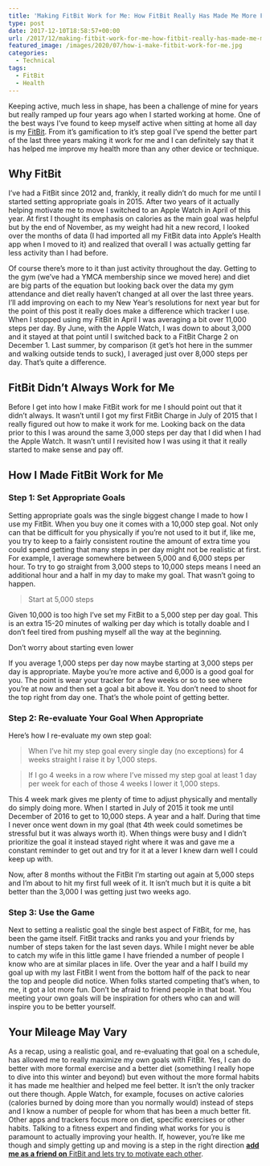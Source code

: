 ```yaml
---
title: 'Making FitBit Work for Me: How FitBit Really Has Made Me More Fit'
type: post
date: 2017-12-10T18:58:57+00:00
url: /2017/12/making-fitbit-work-for-me-how-fitbit-really-has-made-me-more-fit/
featured_image: /images/2020/07/how-i-make-fitbit-work-for-me.jpg
categories:
  - Technical
tags:
  - FitBit
  - Health
---
```


Keeping active, much less in shape, has been a challenge of mine for years but really ramped up four years ago when I started working at home. One of the best ways I’ve found to keep myself active when sitting at home all day is my [FitBit][1]. From it’s gamification to it’s step goal I’ve spend the better part of the last three years making it work for me and I can definitely say that it has helped me improve my health more than any other device or technique.

## Why FitBit

I’ve had a FitBit since 2012 and, frankly, it really didn’t do much for me until I started setting appropriate goals in 2015. After two years of it actually helping motivate me to move I switched to an Apple Watch in April of this year. At first I thought its emphasis on calories as the main goal was helpful but by the end of November, as my weight had hit a new record, I looked over the months of data (I had imported all my FitBit data into Apple’s Health app when I moved to it) and realized that overall I was actually getting far less activity than I had before.

Of course there’s more to it than just activity throughout the day. Getting to the gym (we’ve had a YMCA membership since we moved here) and diet are big parts of the equation but looking back over the data my gym attendance and diet really haven’t changed at all over the last three years. I’ll add improving on each to my New Year’s resolutions for next year but for the point of this post it really does make a difference which tracker I use. When I stopped using my FitBit in April I was averaging a bit over 11,000 steps per day. By June, with the Apple Watch, I was down to about 3,000 and it stayed at that point until I switched back to a FitBit Charge 2 on December 1. Last summer, by comparison (it get’s hot here in the summer and walking outside tends to suck), I averaged just over 8,000 steps per day. That’s quite a difference.

## FitBit Didn’t Always Work for Me

Before I get into how I make FitBit work for me I should point out that it didn’t always. It wasn’t until I got my first FitBit Charge in July of 2015 that I really figured out how to make it work for me. Looking back on the data prior to this I was around the same 3,000 steps per day that I did when I had the Apple Watch. It wasn’t until I revisited how I was using it that it really started to make sense and pay off.

## How I Made FitBit Work for Me

### Step 1: Set Appropriate Goals

Setting appropriate goals was the single biggest change I made to how I use my FitBit. When you buy one it comes with a 10,000 step goal. Not only can that be difficult for you physically if you’re not used to it but if, like me, you try to keep to a fairly consistent routine the amount of extra time you could spend getting that many steps in per day might not be realistic at first. For example, I average somewhere between 5,000 and 6,000 steps per hour. To try to go straight from 3,000 steps to 10,000 steps means I need an additional hour and a half in my day to make my goal. That wasn’t going to happen.

> Start at 5,000 steps

Given 10,000 is too high I’ve set my FitBit&nbsp;to a 5,000 step per day goal. This is an extra 15-20 minutes of walking per day which is totally doable and I don’t feel tired from pushing myself all the way at the beginning.

Don’t worry about starting even lower

If you average 1,000 steps per day now maybe starting at 3,000 steps per day is appropriate. Maybe you’re more active and 6,000 is a good goal for you. The point is wear your tracker for a few weeks or so to see where you’re at now and then set a goal a bit above it. You don’t need to shoot for the top right from day one. That’s the whole point of getting better.

### Step 2: Re-evaluate Your Goal When Appropriate

Here’s how I re-evaluate my own step goal:

> When I’ve hit my step goal every single day (no exceptions) for 4 weeks straight I raise it by 1,000 steps.

> If I go 4 weeks in a row where I’ve missed my step goal at least 1 day per week for each of those 4 weeks I lower it 1,000 steps.

This 4 week mark gives me plenty of time to adjust physically and mentally do simply doing more. When I started in July of 2015 it took me until December of 2016 to get to 10,000 steps. A year and a half. During that time I never once went down in my goal (that 4th week could sometimes be stressful but it was always worth it). When things were busy and I didn’t prioritize the goal it instead stayed right where it was and gave me a constant reminder to get out and try for it at a lever I knew darn well I could keep up with.

Now, after 8 months without the FitBit I’m starting out again at 5,000 steps and I’m about to hit my first full week of it. It isn’t much but it is quite a bit better than the 3,000 I was getting just two weeks ago.

### Step 3: Use the Game

Next to setting a realistic goal the single best aspect of FitBit, for me, has been the game itself. FitBit tracks and ranks you and your friends by number of steps taken for the last seven days. While I might never be able to catch my wife in this little game I have friended a number of people I know who are at similar places in life. Over the year and a half I build my goal up with my last FitBit I went from the bottom half of the pack to near the top and people did notice. When folks started competing that’s when, to me, it got a lot more fun. Don’t be afraid to friend people in that boat. You meeting your own goals will be inspiration for others who can and will inspire you to be better yourself.

## Your Mileage May Vary

As a recap, using a realistic goal, and re-evaluating that goal on a schedule, has allowed me to really maximize my own goals with FitBit. Yes, I can do better with more formal exercise and a better diet (something I really hope to dive into this winter and beyond) but even without the more formal habits it has made me healthier and helped me feel better. It isn’t the only tracker out there though. Apple Watch, for example, focuses on active calories (calories burned by doing more than you normally would) instead of steps and I know a number of people for whom that has been a much better fit. Other apps and trackers focus more on diet, specific exercises or other habits. Talking to a fitness expert and finding what works for you is paramount to actually improving your health. If, however, you’re like me though and simply getting up and moving is a step in the right direction [**add me as a friend on** FitBit and lets try to motivate each other][2].

 [1]: https://www.fitbit.com/
 [2]: https://www.fitbit.com/user/23RXB7